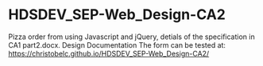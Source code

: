 # HDSDEV_SEP-Web_Design-CA2
Pizza order from using Javascript and jQuery, detials of the specification in CA1 part2.docx. Design Documentation 
The form can be tested at: https://christobelc.github.io/HDSDEV_SEP-Web_Design-CA2/
